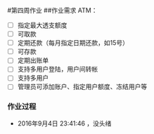 #第四周作业
##作业需求
ATM：
- [ ] 指定最大透支额度
- [ ] 可取款
- [ ] 定期还款（每月指定日期还款，如15号）
- [ ] 可存款
- [ ] 定期出账单
- [ ] 支持多用户登陆，用户间转帐
- [ ] 支持多用户
- [ ] 管理员可添加账户、指定用户额度、冻结用户等

### 作业过程

* 2016年9月4日 23:41:46 ，没头绪